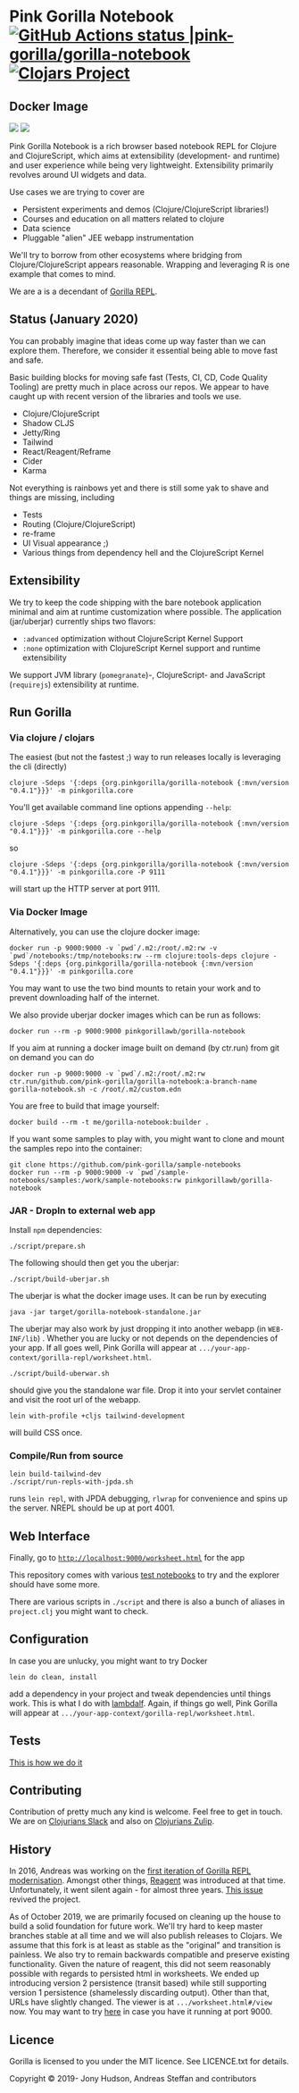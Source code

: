 # Pink Gorilla Notebook [![GitHub Actions status |pink-gorilla/gorilla-notebook](https://github.com/pink-gorilla/gorilla-notebook/workflows/CI/badge.svg)](https://github.com/pink-gorilla/gorilla-notebook/actions?workflow=CI)[![Clojars Project](https://img.shields.io/clojars/v/org.pinkgorilla/gorilla-notebook.svg)](https://clojars.org/org.pinkgorilla/gorilla-notebook)
## Docker Image
<!-- [![dockeri.co](https://dockeri.co/image/pinkgorillawb/gorilla-notebook)](https://hub.docker.com/r/pinkgorillawb/gorilla-notebook) -->
[![](https://images.microbadger.com/badges/version/pinkgorillawb/gorilla-notebook.svg)](https://microbadger.com/images/pinkgorillawb/gorilla-notebook "Get your own version badge on microbadger.com")
[![](https://images.microbadger.com/badges/image/pinkgorillawb/gorilla-notebook.svg)](https://microbadger.com/images/pinkgorillawb/gorilla-notebook "Get your own image badge on microbadger.com")

Pink Gorilla Notebook is a rich browser based notebook REPL for Clojure and ClojureScript,
which aims at extensibility (development- and runtime) and user experience while being very lightweight.
Extensibility primarily revolves around UI widgets and data.

Use cases we are trying to cover are
- Persistent experiments and demos (Clojure/ClojureScript libraries!)
- Courses and education on all matters related to clojure
- Data science
- Pluggable "alien" JEE webapp instrumentation

We'll try to borrow from other ecosystems where bridging from Clojure/ClojureScript appears reasonable. Wrapping and
leveraging R is one example that comes to mind.

We are a  is a decendant of [Gorilla REPL](http://gorilla-repl.org).

## Status (January 2020)
You can probably imagine that ideas come up way faster than we can explore them. Therefore, we consider it essential
being able to move fast and safe.

Basic building blocks for moving safe fast (Tests, CI, CD, Code Quality Tooling) are pretty much in place across
our repos. We appear to have caught up with recent version of the libraries and tools we use.

- Clojure/ClojureScript
- Shadow CLJS
- Jetty/Ring
- Tailwind
- React/Reagent/Reframe
- Cider
- Karma

Not everything is rainbows yet and there is still some yak to shave and things are missing, including

- Tests
- Routing (Clojure/ClojureScript)
- re-frame
- UI Visual appearance ;)
- Various things from dependency hell and the ClojureScript Kernel

## Extensibility

We try to keep the code shipping with the bare notebook application minimal and aim at runtime customization where
 possible. The application (jar/uberjar) currently ships two flavors:

- `:advanced` optimization without ClojureScript Kernel Support
- `:none` optimization with ClojureScript Kernel support and runtime extensibility

We support JVM library (`pomegranate`)-, ClojureScript- and JavaScript (`requirejs`) extensibility at runtime.

## Run Gorilla

### Via clojure / clojars

The easiest (but not the fastest ;) way to run releases locally is leveraging the cli (directly)
```
clojure -Sdeps '{:deps {org.pinkgorilla/gorilla-notebook {:mvn/version "0.4.1"}}}' -m pinkgorilla.core
```
You'll get available command line options appending `--help`:
```
clojure -Sdeps '{:deps {org.pinkgorilla/gorilla-notebook {:mvn/version "0.4.1"}}}' -m pinkgorilla.core --help
```
so
```
clojure -Sdeps '{:deps {org.pinkgorilla/gorilla-notebook {:mvn/version "0.4.1"}}}' -m pinkgorilla.core -P 9111
```
will start up the HTTP server at port 9111.

### Via Docker Image

Alternatively, you can use the clojure docker image:
```
docker run -p 9000:9000 -v `pwd`/.m2:/root/.m2:rw -v `pwd`/notebooks:/tmp/notebooks:rw --rm clojure:tools-deps clojure -Sdeps '{:deps {org.pinkgorilla/gorilla-notebook {:mvn/version "0.4.1"}}}' -m pinkgorilla.core
```
You may want to use the two bind mounts to retain your work and to prevent downloading half of the internet.

We also provide uberjar docker images which can be run as follows:
```
docker run --rm -p 9000:9000 pinkgorillawb/gorilla-notebook
```

If you aim at running a docker image built on demand (by ctr.run) from git on demand you can do
```
docker run -p 9000:9000 -v `pwd`/.m2:/root/.m2:rw ctr.run/github.com/pink-gorilla/gorilla-notebook:a-branch-name gorilla-notebook.sh -c /root/.m2/custom.edn
```

You are free to build that image yourself:

```
docker build --rm -t me/gorilla-notebook:builder .
```

If you want some samples to play with, you might want to clone and mount the samples repo
into the container:

```
git clone https://github.com/pink-gorilla/sample-notebooks
docker run --rm -p 9000:9000 -v `pwd`/sample-notebooks/samples:/work/sample-notebooks:rw pinkgorillawb/gorilla-notebook
```
### JAR - DropIn to external web app

Install `npm` dependencies:
```
./script/prepare.sh
```

The following should then get you the uberjar:
```
./script/build-uberjar.sh
```
The uberjar is what the docker image uses. It can be run by executing

```
java -jar target/gorilla-notebook-standalone.jar
```

The uberjar may also work by just dropping it into another webapp (in `WEB-INF/lib`) . Whether you are lucky
 or not depends on the dependencies of your app. If all goes well, Pink Gorilla will appear at
`.../your-app-context/gorilla-repl/worksheet.html`.

```
./script/build-uberwar.sh
```
should give you the standalone war file. Drop it into your servlet container and visit the root url of the webapp.

```
lein with-profile +cljs tailwind-development
```
will build CSS once.

### Compile/Run from source

```
lein build-tailwind-dev
./script/run-repls-with-jpda.sh
```

runs `lein repl`, with JPDA debugging, `rlwrap` for convenience and spins up the server. NREPL should be up at
 port 4001.

## Web Interface

Finally, go to [`http://localhost:9000/worksheet.html`](http://localhost:9000/worksheet.html) for the app

This repository comes with various [test notebooks](notebooks/) to try and the explorer should have some more.


There are various scripts in `./script` and there is also a bunch of aliases in `project.clj` you might want
 to check.

## Configuration

In case you are unlucky, you might want to try
Docker
```
lein do clean, install
```

add a dependency in your project and tweak dependencies until things work. This is
 what I do with [lambdalf](https://github.com/deas/lambdalf). Again, if things go well,
 Pink Gorilla will appear at `.../your-app-context/gorilla-repl/worksheet.html`.

## Tests

[This is how we do it](.github/workflows/ci.yml)


## Contributing

Contribution of pretty much any kind is welcome. Feel free to get in touch. We are on [Clojurians Slack](http://clojurians.net/)
and also on [Clojurians Zulip](https://clojurians.zulipchat.com/#narrow/stream/212578-pink-gorilla-dev).

## History

In 2016, Andreas was working on the [first iteration of Gorilla REPL modernisation](https://www.contentreich.de/pimping-gorilla-repl-with-react-clojurescript-and-beyond). Amongst other
  things, [Reagent](http://reagent-project.github.io/) was introduced at that time. Unfortunately, it went silent again -
  for almost three years. [This issue](https://github.com/pink-gorilla/gorilla-notebook/issues/2) revived the project.

As of October 2019, we are primarily focused on cleaning up the house to build a solid foundation for future work. We'll
try hard to keep master branches stable at all time and we will also publish releases to Clojars. We assume that this fork
is at least as stable as the "original" and transition is painless. We also try to remain backwards compatible and preserve
existing functionality. Given the nature of reagent, this did not seem reasonably
 possible with regards to persisted html in worksheets. We ended up introducing  version 2 persistence (transit based)
  while still supporting version 1 persistence (shamelessly discarding output). Other than that, URLs have slightly changed.
 The viewer is at `.../worksheet.html#/view` now. You may want to try
 [here](http://localhost:9000/worksheet.html#/view?source=github&user=JonyEpsilon&repo=gorilla-test&path=ws/graph-examples.clj)
in case you have it running at port 9000.

## Licence

Gorilla is licensed to you under the MIT licence. See LICENCE.txt for details.

Copyright © 2019- Jony Hudson, Andreas Steffan and contributors
